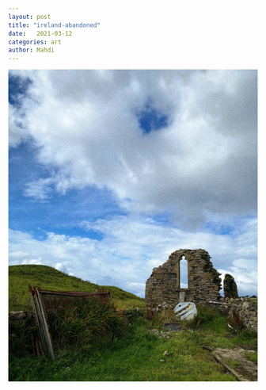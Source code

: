 ```yaml
---
layout: post
title: "ireland-abandoned"
date:   2021-03-12
categories: art
author: Mahdi
---
```


![boy.](/img/arts/ireland-abandoned.jpg)
